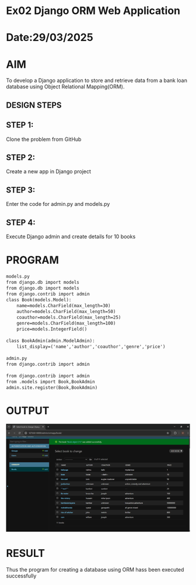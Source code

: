 # Ex02 Django ORM Web Application
# Date:29/03/2025
# AIM
To develop a Django application to store and retrieve data from a bank loan database using Object Relational Mapping(ORM).

## DESIGN STEPS
## STEP 1:
Clone the problem from GitHub

## STEP 2:
Create a new app in Django project

## STEP 3:
Enter the code for admin.py and models.py

## STEP 4:
Execute Django admin and create details for 10 books

# PROGRAM
~~~~
models.py
from django.db import models
from django.db import models
from django.contrib import admin
class Book(models.Model):
    name=models.CharField(max_length=30)
    author=models.CharField(max_length=50)
    coauthor=models.CharField(max_length=25)
    genre=models.CharField(max_length=100)
    price=models.IntegerField()
    
class BookAdmin(admin.ModelAdmin):
    list_display=('name','author','coauthor','genre','price')

admin.py
from django.contrib import admin

from django.contrib import admin
from .models import Book,BookAdmin
admin.site.register(Book,BookAdmin)

~~~~

# OUTPUT
![alt text](<Screenshot 2025-03-29 105645.png>)


# RESULT
Thus the program for creating a database using ORM hass been executed successfully
